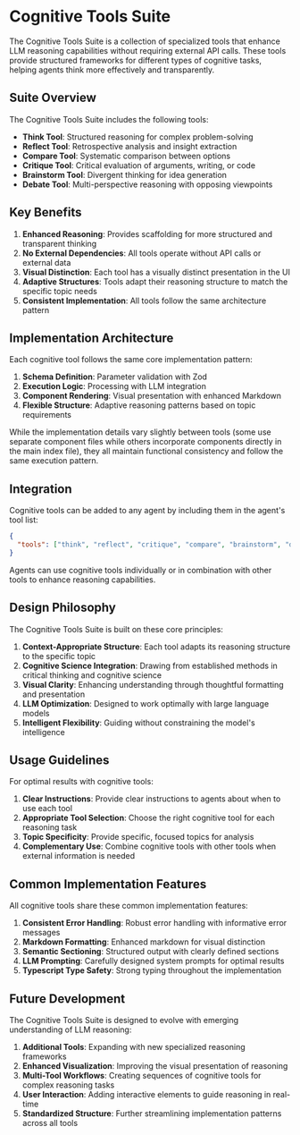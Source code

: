 # Cognitive Tools Suite

The Cognitive Tools Suite is a collection of specialized tools that enhance LLM reasoning capabilities without requiring external API calls. These tools provide structured frameworks for different types of cognitive tasks, helping agents think more effectively and transparently.

## Suite Overview

The Cognitive Tools Suite includes the following tools:

- **Think Tool**: Structured reasoning for complex problem-solving
- **Reflect Tool**: Retrospective analysis and insight extraction
- **Compare Tool**: Systematic comparison between options
- **Critique Tool**: Critical evaluation of arguments, writing, or code
- **Brainstorm Tool**: Divergent thinking for idea generation
- **Debate Tool**: Multi-perspective reasoning with opposing viewpoints

## Key Benefits

1. **Enhanced Reasoning**: Provides scaffolding for more structured and transparent thinking
2. **No External Dependencies**: All tools operate without API calls or external data
3. **Visual Distinction**: Each tool has a visually distinct presentation in the UI
4. **Adaptive Structures**: Tools adapt their reasoning structure to match the specific topic needs
5. **Consistent Implementation**: All tools follow the same architecture pattern

## Implementation Architecture

Each cognitive tool follows the same core implementation pattern:

1. **Schema Definition**: Parameter validation with Zod
2. **Execution Logic**: Processing with LLM integration
3. **Component Rendering**: Visual presentation with enhanced Markdown
4. **Flexible Structure**: Adaptive reasoning patterns based on topic requirements

While the implementation details vary slightly between tools (some use separate component files while others incorporate components directly in the main index file), they all maintain functional consistency and follow the same execution pattern.

## Integration

Cognitive tools can be added to any agent by including them in the agent's tool list:

```json
{
  "tools": ["think", "reflect", "critique", "compare", "brainstorm", "debate"]
}
```

Agents can use cognitive tools individually or in combination with other tools to enhance reasoning capabilities.

## Design Philosophy

The Cognitive Tools Suite is built on these core principles:

1. **Context-Appropriate Structure**: Each tool adapts its reasoning structure to the specific topic
2. **Cognitive Science Integration**: Drawing from established methods in critical thinking and cognitive science
3. **Visual Clarity**: Enhancing understanding through thoughtful formatting and presentation
4. **LLM Optimization**: Designed to work optimally with large language models
5. **Intelligent Flexibility**: Guiding without constraining the model's intelligence

## Usage Guidelines

For optimal results with cognitive tools:

1. **Clear Instructions**: Provide clear instructions to agents about when to use each tool
2. **Appropriate Tool Selection**: Choose the right cognitive tool for each reasoning task
3. **Topic Specificity**: Provide specific, focused topics for analysis
4. **Complementary Use**: Combine cognitive tools with other tools when external information is needed

## Common Implementation Features

All cognitive tools share these common implementation features:

1. **Consistent Error Handling**: Robust error handling with informative error messages
2. **Markdown Formatting**: Enhanced markdown for visual distinction
3. **Semantic Sectioning**: Structured output with clearly defined sections
4. **LLM Prompting**: Carefully designed system prompts for optimal results
5. **Typescript Type Safety**: Strong typing throughout the implementation

## Future Development

The Cognitive Tools Suite is designed to evolve with emerging understanding of LLM reasoning:

1. **Additional Tools**: Expanding with new specialized reasoning frameworks
2. **Enhanced Visualization**: Improving the visual presentation of reasoning
3. **Multi-Tool Workflows**: Creating sequences of cognitive tools for complex reasoning tasks
4. **User Interaction**: Adding interactive elements to guide reasoning in real-time 
5. **Standardized Structure**: Further streamlining implementation patterns across all tools 